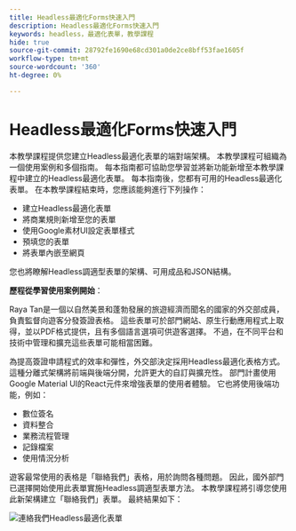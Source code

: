 ```yaml
---
title: Headless最適化Forms快速入門
description: Headless最適化Forms快速入門
keywords: headless，最適化表單，教學課程
hide: true
source-git-commit: 28792fe1690e68cd301a0de2ce8bff53fae1605f
workflow-type: tm+mt
source-wordcount: '360'
ht-degree: 0%

---
```



# Headless最適化Forms快速入門

本教學課程提供您建立Headless最適化表單的端對端架構。 本教學課程可組織為一個使用案例和多個指南。 每本指南都可協助您學習並將新功能新增至本教學課程中建立的Headless最適化表單。 每本指南後，您都有可用的Headless最適化表單。 在本教學課程結束時，您應該能夠進行下列操作：

* 建立Headless最適化表單
* 將商業規則新增至您的表單
* 使用Google素材UI設定表單樣式
* 預填您的表單
* 將表單內嵌至網頁

您也將瞭解Headless調適型表單的架構、可用成品和JSON結構。

**歷程從學習使用案例開始**：

Raya Tan是一個以自然美景和蓬勃發展的旅遊經濟而聞名的國家的外交部成員，負責監督向遊客分發簽證表格。 這些表單可於部門網站、原生行動應用程式上取得，並以PDF格式提供，且有多個語言選項可供遊客選擇。 不過，在不同平台和技術中管理和擴充這些表單可能相當困難。

為提高簽證申請程式的效率和彈性，外交部決定採用Headless最適化表格方式。 這種分離式架構將前端與後端分開，允許更大的自訂與擴充性。 部門計畫使用Google Material UI的React元件來增強表單的使用者體驗。 它也將使用後端功能，例如：

* 數位簽名
* 資料整合
* 業務流程管理
* 記錄檔案
* 使用情況分析

遊客最常使用的表格是「聯絡我們」表格，用於詢問各種問題。 因此，國外部門已選擇開始使用此表單實施Headless調適型表單方法。 本教學課程將引導您使用此新架構建立「聯絡我們」表單。 最終結果如下：

![連絡我們Headless最適化表單](assets/contact-us-headless-adaptive-forms.png)